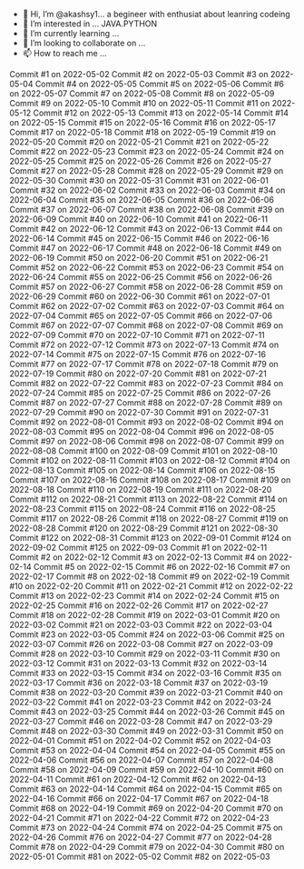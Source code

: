- 👋 Hi, I’m @akashsy1... a begineer with enthusiat about leanring codeing
- 👀 I’m interested in ... JAVA.PYTHON
- 🌱 I’m currently learning ...
- 💞️ I’m looking to collaborate on ...
- 📫 How to reach me ...

<!---
akashsy1/akashsy1 is a ✨ special ✨ repository because its `README.md` (this file) appears on your GitHub profile.
You can click the Preview link to take a look at your changes.
--->
Commit #1 on 2022-05-02
Commit #2 on 2022-05-03
Commit #3 on 2022-05-04
Commit #4 on 2022-05-05
Commit #5 on 2022-05-06
Commit #6 on 2022-05-07
Commit #7 on 2022-05-08
Commit #8 on 2022-05-09
Commit #9 on 2022-05-10
Commit #10 on 2022-05-11
Commit #11 on 2022-05-12
Commit #12 on 2022-05-13
Commit #13 on 2022-05-14
Commit #14 on 2022-05-15
Commit #15 on 2022-05-16
Commit #16 on 2022-05-17
Commit #17 on 2022-05-18
Commit #18 on 2022-05-19
Commit #19 on 2022-05-20
Commit #20 on 2022-05-21
Commit #21 on 2022-05-22
Commit #22 on 2022-05-23
Commit #23 on 2022-05-24
Commit #24 on 2022-05-25
Commit #25 on 2022-05-26
Commit #26 on 2022-05-27
Commit #27 on 2022-05-28
Commit #28 on 2022-05-29
Commit #29 on 2022-05-30
Commit #30 on 2022-05-31
Commit #31 on 2022-06-01
Commit #32 on 2022-06-02
Commit #33 on 2022-06-03
Commit #34 on 2022-06-04
Commit #35 on 2022-06-05
Commit #36 on 2022-06-06
Commit #37 on 2022-06-07
Commit #38 on 2022-06-08
Commit #39 on 2022-06-09
Commit #40 on 2022-06-10
Commit #41 on 2022-06-11
Commit #42 on 2022-06-12
Commit #43 on 2022-06-13
Commit #44 on 2022-06-14
Commit #45 on 2022-06-15
Commit #46 on 2022-06-16
Commit #47 on 2022-06-17
Commit #48 on 2022-06-18
Commit #49 on 2022-06-19
Commit #50 on 2022-06-20
Commit #51 on 2022-06-21
Commit #52 on 2022-06-22
Commit #53 on 2022-06-23
Commit #54 on 2022-06-24
Commit #55 on 2022-06-25
Commit #56 on 2022-06-26
Commit #57 on 2022-06-27
Commit #58 on 2022-06-28
Commit #59 on 2022-06-29
Commit #60 on 2022-06-30
Commit #61 on 2022-07-01
Commit #62 on 2022-07-02
Commit #63 on 2022-07-03
Commit #64 on 2022-07-04
Commit #65 on 2022-07-05
Commit #66 on 2022-07-06
Commit #67 on 2022-07-07
Commit #68 on 2022-07-08
Commit #69 on 2022-07-09
Commit #70 on 2022-07-10
Commit #71 on 2022-07-11
Commit #72 on 2022-07-12
Commit #73 on 2022-07-13
Commit #74 on 2022-07-14
Commit #75 on 2022-07-15
Commit #76 on 2022-07-16
Commit #77 on 2022-07-17
Commit #78 on 2022-07-18
Commit #79 on 2022-07-19
Commit #80 on 2022-07-20
Commit #81 on 2022-07-21
Commit #82 on 2022-07-22
Commit #83 on 2022-07-23
Commit #84 on 2022-07-24
Commit #85 on 2022-07-25
Commit #86 on 2022-07-26
Commit #87 on 2022-07-27
Commit #88 on 2022-07-28
Commit #89 on 2022-07-29
Commit #90 on 2022-07-30
Commit #91 on 2022-07-31
Commit #92 on 2022-08-01
Commit #93 on 2022-08-02
Commit #94 on 2022-08-03
Commit #95 on 2022-08-04
Commit #96 on 2022-08-05
Commit #97 on 2022-08-06
Commit #98 on 2022-08-07
Commit #99 on 2022-08-08
Commit #100 on 2022-08-09
Commit #101 on 2022-08-10
Commit #102 on 2022-08-11
Commit #103 on 2022-08-12
Commit #104 on 2022-08-13
Commit #105 on 2022-08-14
Commit #106 on 2022-08-15
Commit #107 on 2022-08-16
Commit #108 on 2022-08-17
Commit #109 on 2022-08-18
Commit #110 on 2022-08-19
Commit #111 on 2022-08-20
Commit #112 on 2022-08-21
Commit #113 on 2022-08-22
Commit #114 on 2022-08-23
Commit #115 on 2022-08-24
Commit #116 on 2022-08-25
Commit #117 on 2022-08-26
Commit #118 on 2022-08-27
Commit #119 on 2022-08-28
Commit #120 on 2022-08-29
Commit #121 on 2022-08-30
Commit #122 on 2022-08-31
Commit #123 on 2022-09-01
Commit #124 on 2022-09-02
Commit #125 on 2022-09-03
Commit #1 on 2022-02-11
Commit #2 on 2022-02-12
Commit #3 on 2022-02-13
Commit #4 on 2022-02-14
Commit #5 on 2022-02-15
Commit #6 on 2022-02-16
Commit #7 on 2022-02-17
Commit #8 on 2022-02-18
Commit #9 on 2022-02-19
Commit #10 on 2022-02-20
Commit #11 on 2022-02-21
Commit #12 on 2022-02-22
Commit #13 on 2022-02-23
Commit #14 on 2022-02-24
Commit #15 on 2022-02-25
Commit #16 on 2022-02-26
Commit #17 on 2022-02-27
Commit #18 on 2022-02-28
Commit #19 on 2022-03-01
Commit #20 on 2022-03-02
Commit #21 on 2022-03-03
Commit #22 on 2022-03-04
Commit #23 on 2022-03-05
Commit #24 on 2022-03-06
Commit #25 on 2022-03-07
Commit #26 on 2022-03-08
Commit #27 on 2022-03-09
Commit #28 on 2022-03-10
Commit #29 on 2022-03-11
Commit #30 on 2022-03-12
Commit #31 on 2022-03-13
Commit #32 on 2022-03-14
Commit #33 on 2022-03-15
Commit #34 on 2022-03-16
Commit #35 on 2022-03-17
Commit #36 on 2022-03-18
Commit #37 on 2022-03-19
Commit #38 on 2022-03-20
Commit #39 on 2022-03-21
Commit #40 on 2022-03-22
Commit #41 on 2022-03-23
Commit #42 on 2022-03-24
Commit #43 on 2022-03-25
Commit #44 on 2022-03-26
Commit #45 on 2022-03-27
Commit #46 on 2022-03-28
Commit #47 on 2022-03-29
Commit #48 on 2022-03-30
Commit #49 on 2022-03-31
Commit #50 on 2022-04-01
Commit #51 on 2022-04-02
Commit #52 on 2022-04-03
Commit #53 on 2022-04-04
Commit #54 on 2022-04-05
Commit #55 on 2022-04-06
Commit #56 on 2022-04-07
Commit #57 on 2022-04-08
Commit #58 on 2022-04-09
Commit #59 on 2022-04-10
Commit #60 on 2022-04-11
Commit #61 on 2022-04-12
Commit #62 on 2022-04-13
Commit #63 on 2022-04-14
Commit #64 on 2022-04-15
Commit #65 on 2022-04-16
Commit #66 on 2022-04-17
Commit #67 on 2022-04-18
Commit #68 on 2022-04-19
Commit #69 on 2022-04-20
Commit #70 on 2022-04-21
Commit #71 on 2022-04-22
Commit #72 on 2022-04-23
Commit #73 on 2022-04-24
Commit #74 on 2022-04-25
Commit #75 on 2022-04-26
Commit #76 on 2022-04-27
Commit #77 on 2022-04-28
Commit #78 on 2022-04-29
Commit #79 on 2022-04-30
Commit #80 on 2022-05-01
Commit #81 on 2022-05-02
Commit #82 on 2022-05-03
